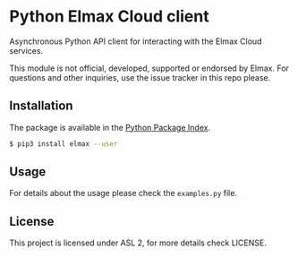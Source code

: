 # Python Elmax Cloud client

Asynchronous Python API client for interacting with the Elmax Cloud services.

This module is not official, developed, supported or endorsed by Elmax.
For questions and other inquiries, use the issue tracker in this repo please.

## Installation

The package is available in the [Python Package Index](https://pypi.python.org/).

```bash
$ pip3 install elmax --user
```

## Usage

For details about the usage please check the `examples.py` file.

## License

This project is licensed under ASL 2, for more details check LICENSE.
